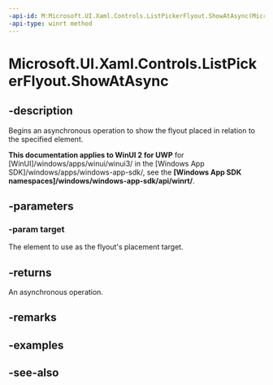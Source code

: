 ```yaml
---
-api-id: M:Microsoft.UI.Xaml.Controls.ListPickerFlyout.ShowAtAsync(Microsoft.UI.Xaml.FrameworkElement)
-api-type: winrt method
---
```


<!-- Method syntax
public Windows.Foundation.IAsyncOperation<Windows.Foundation.Collections.IVectorView<object>> ShowAtAsync(Windows.UI.Xaml.FrameworkElement target)
-->

# Microsoft.UI.Xaml.Controls.ListPickerFlyout.ShowAtAsync

## -description
Begins an asynchronous operation to show the flyout placed in relation to the specified element.

**This documentation applies to WinUI 2 for UWP** for [WinUI]/windows/apps/winui/winui3/ in the [Windows App SDK]/windows/apps/windows-app-sdk/, see the **[Windows App SDK namespaces]/windows/windows-app-sdk/api/winrt/**.

## -parameters
### -param target
The element to use as the flyout's placement target.

## -returns
An asynchronous operation.

## -remarks

## -examples

## -see-also
